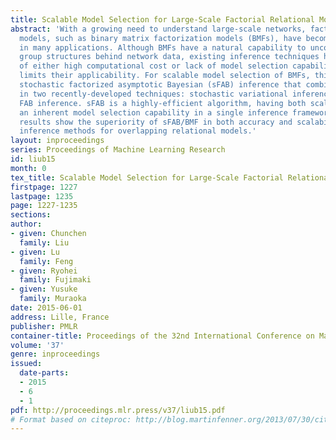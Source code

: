 ```yaml
---
title: Scalable Model Selection for Large-Scale Factorial Relational Models
abstract: 'With a growing need to understand large-scale networks, factorial relational
  models, such as binary matrix factorization models (BMFs), have become important
  in many applications. Although BMFs have a natural capability to uncover overlapping
  group structures behind network data, existing inference techniques have issues
  of either high computational cost or lack of model selection capability, and this
  limits their applicability. For scalable model selection of BMFs, this paper proposes
  stochastic factorized asymptotic Bayesian (sFAB) inference that combines concepts
  in two recently-developed techniques: stochastic variational inference (SVI) and
  FAB inference. sFAB is a highly-efficient algorithm, having both scalability and
  an inherent model selection capability in a single inference framework. Empirical
  results show the superiority of sFAB/BMF in both accuracy and scalability over state-of-the-art
  inference methods for overlapping relational models.'
layout: inproceedings
series: Proceedings of Machine Learning Research
id: liub15
month: 0
tex_title: Scalable Model Selection for Large-Scale Factorial Relational Models
firstpage: 1227
lastpage: 1235
page: 1227-1235
sections: 
author:
- given: Chunchen
  family: Liu
- given: Lu
  family: Feng
- given: Ryohei
  family: Fujimaki
- given: Yusuke
  family: Muraoka
date: 2015-06-01
address: Lille, France
publisher: PMLR
container-title: Proceedings of the 32nd International Conference on Machine Learning
volume: '37'
genre: inproceedings
issued:
  date-parts:
  - 2015
  - 6
  - 1
pdf: http://proceedings.mlr.press/v37/liub15.pdf
# Format based on citeproc: http://blog.martinfenner.org/2013/07/30/citeproc-yaml-for-bibliographies/
---
```

